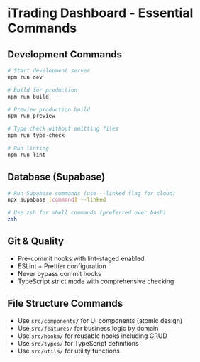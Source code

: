 # iTrading Dashboard - Essential Commands

## Development Commands

```bash
# Start development server
npm run dev

# Build for production
npm run build

# Preview production build
npm run preview

# Type check without emitting files
npm run type-check

# Run linting
npm run lint
```

## Database (Supabase)

```bash
# Run Supabase commands (use --linked flag for cloud)
npx supabase [command] --linked

# Use zsh for shell commands (preferred over bash)
zsh
```

## Git & Quality

- Pre-commit hooks with lint-staged enabled
- ESLint + Prettier configuration
- Never bypass commit hooks
- TypeScript strict mode with comprehensive checking

## File Structure Commands

- Use `src/components/` for UI components (atomic design)
- Use `src/features/` for business logic by domain
- Use `src/hooks/` for reusable hooks including CRUD
- Use `src/types/` for TypeScript definitions
- Use `src/utils/` for utility functions
